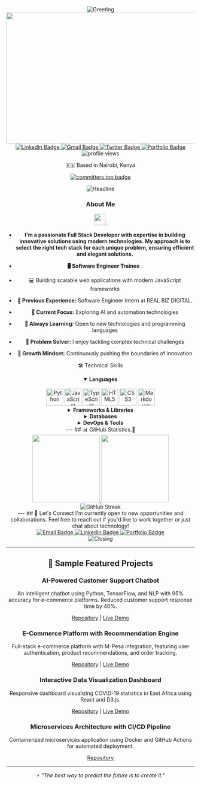 <!---GREETING--->
<div align="center">
  <!-- ..-->
  <img src="https://readme-typing-svg.herokuapp.com?color=4A90E2&size=32&center=true&vCenter=true&width=800&height=60&lines=Hello,+Welcome+to+My+Profile!+👋;Full+Stack+Developer+%26+AI+Enthusiast;Turning+Ideas+into+Solutions" alt="Greeting" />
</div>
<div id="header" align="center">
 <!--  -->
<img src="https://d3kjluh73b9h9o.cloudfront.net/original/4X/4/1/7/4175f677bdd6f6e3b6a572bbe5b104e6de35ea09.gif" width="600" height="350"/>

 <div id="header">
  <!-- >
  </a>  -->
  
<div align="center">
 <!-- -->
  <div>
    <a href="https://www.linkedin.com/in/brandon-edwin-ogola-b77063232/">
      <img src="https://img.shields.io/badge/LinkedIn-0077B5?style=for-the-badge&logo=linkedin&logoColor=white" alt="LinkedIn Badge"/>
    </a>
    <a href="mailto:edogola4@gmail.com">
      <img src="https://img.shields.io/badge/Gmail-D14836?style=for-the-badge&logo=gmail&logoColor=white" alt="Gmail Badge"/>
    </a>
    <a href="https://x.com/BrandonOgola">
      <img src="https://img.shields.io/badge/Twitter-1DA1F2?style=for-the-badge&logo=twitter&logoColor=white" alt="Twitter Badge"/>
    </a>
    <a href="https://portfolio-website-five-sigma-91.vercel.app" target="_blank">
      <img src="https://img.shields.io/badge/Portfolio-32a852?style=for-the-badge&logo=google-chrome&logoColor=white" alt="Portfolio Badge"/>
    </a>
  </div>
  <img src="https://komarev.com/ghpvc/?username=edogola4&style=flat-square&color=blue" alt="profile views"/>
  <p>🇰🇪 Based in Nairobi, Kenya</p>




 [![committers.top badge](https://user-badge.committers.top/kenya/edogola4.svg)](https://user-badge.committers.top/kenya/edogola4)

</div>
<div align="center">
  <img src="https://readme-typing-svg.herokuapp.com?color=00BFFF&size=32&center=true&vCenter=true&width=600&height=50&lines=I'm+Edwin+Ogola+👋;Full+Stack+Developer+🤓+%F0%9F%92%BB;Problem+Solver+🧠+🖋️;Software+Engineer+💻;AI+Enthusiast+🤖." alt="Headline" />
</div>
<!-- --->
                                                          
###  About Me  

<img src="https://media.giphy.com/media/WUlplcMpOCEmTGBtBW/giphy.gif" width="30">:

<!-- -->

- **I'm a passionate Full Stack Developer with expertise in building innovative solutions using modern technologies. My approach is to select the right tech stack for each unique problem, ensuring efficient and elegant solutions.**

 - **🖥️ Software Engineer Trainee** .
 -  💻 Building scalable web applications with modern JavaScript frameworks
 - **🧪 Previous Experience:** Software Engineer Intern at REAL BIZ DIGITAL.
- **🤖 Current Focus:** Exploring AI and automation technologies
- **🚀 Always Learning:** Open to new technologies and programming languages
- **🧩 Problem Solver:** I enjoy tackling complex technical challenges
- **🌱 Growth Mindset:** Continuously pushing the boundaries of innovation

<!-- ## How to reach me: -->
<!--
## :hammer_and_wrench: Languages and Tools :

<div align="center">
  <table>
    <thead>
      <tr>
        <th colspan="7">Languages</th>
      </tr>
    </thead>
    <tr>
      <td align="center" width=110>  <img src="https://techstack-generator.vercel.app/python-icon.svg" alt="icon" width="65" height="65" /> </td>
      <td align="center" width=110>  <img src="https://techstack-generator.vercel.app/js-icon.svg" alt="icon" width="65" height="65" /> </td>
      <td align="center" width=110>  <img src="https://techstack-generator.vercel.app/ts-icon.svg" alt="icon" width="65" height="65" /> </td>
      <td align="center" width=110> <img height=60 src="https://cdn.jsdelivr.net/gh/devicons/devicon/icons/css3/css3-original.svg"/> </td>
      <td align="center" width=110> <img height=60 src="https://cdn.jsdelivr.net/gh/devicons/devicon/icons/html5/html5-original.svg"/> </td>
    </tr>
    <tr> 
      <td align="center" width=110>Python</td>
      <td align="center" width=110>JavaScript</td>
      <td align="center" width=110>Typescript</td>
      <td align="center" width=110>CSS</td>
      <td align="center" width=110>HTML</td>
    </tr>
    <tr>
      <td align="center" width=110> <img height=60 src="https://cdn.jsdelivr.net/gh/devicons/devicon/icons/postgresql/postgresql-original.svg"/> </td>
      <td align="center" width=110> <img src="https://techstack-generator.vercel.app/mysql-icon.svg" alt="icon" width="65" height="65" /> </td>
      <td align="center" width=110> <img height=60 src="https://cdn.jsdelivr.net/gh/devicons/devicon/icons/sqlite/sqlite-original.svg"/> </td>
      <td align="center" width=110> <img height=60 src="https://cdn.jsdelivr.net/gh/devicons/devicon/icons/bash/bash-original.svg"/> </td>
      <td align="center" width=110> <img height=60 src="https://cdn.jsdelivr.net/gh/devicons/devicon/icons/markdown/markdown-original.svg"/> </td>
    <tr> 
      <td align="center" width=110>PostgreSQL</td>
      <td align="center" width=110>MySQL</td>
      <td align="center" width=110>SQLite</td>
      <td align="center" width=110>Ba$h</td>
      <td align="center" width=110>Markdown</td>
    </tr>
  </table>
  <table>
    <thead>
      <tr>
        <th colspan="3">Frameworks & Libraries </th>
        <th colspan="3">Agile Methodologies</th>
      </tr>
    </thead>
    <tr>
      <td align="center" width=110> <img height=60 src="https://cdn.jsdelivr.net/gh/devicons/devicon/icons/angularjs/angularjs-original.svg"/> </td>
      <td align="center" width=110> <img height=60 src="https://cdn.jsdelivr.net/npm/devicon-2.2@2.2.0/icons/django/django-original.svg"/> </td>
      <td align="center" width=110> <img height=60 src="https://cdn.jsdelivr.net/gh/devicons/devicon/icons/flask/flask-original.svg"/> </td>
      <td align="center" width=110><img width=60 src="https://user-images.githubusercontent.com/27622683/192119071-da8aff75-02b1-4c6d-8232-507b9454cd49.png"/></td>
      <td align="center" width=110><img width=60 src="https://user-images.githubusercontent.com/27622683/192119394-0284fdfc-3ad2-460c-8b57-5ed13a2cbfc0.png"/></td>
      <tr align="center"> 
        <td align="center" width=110>Angular</td>
        <td align="center" width=110>Django</td>
        <td align="center" width=110>Flask</td>
        <td align="center" width=110>Scrum</td>
        <td align="center" width=110>T.D.D.</td>
      </tr>
      <tr>
      <td align="center" width=110> <img height=60 src="https://cdn.jsdelivr.net/gh/devicons/devicon/icons/bootstrap/bootstrap-original.svg"/> </td>
      <td align="center" width=110> <img height=60 src="https://cdn.jsdelivr.net/gh/devicons/devicon/icons/jquery/jquery-original.svg"/> </td>
      <tr align="center"> 
        <td align="center" width=110>Bootstrap</td>
        <td align="center" width=110>JQuery</td>
      </tr>
    </tr>
  </table>
  <table>
    <thead>
    <tr>
      <th colspan="7">Tools</th>
    </tr>
    </thead>
    <tr>
      <td align="center" width=110> <img height=60 src="https://cdn.jsdelivr.net/gh/devicons/devicon/icons/heroku/heroku-original.svg"/> </td>
      <td align="center" width=110> <img height=60 src="https://cdn.jsdelivr.net/gh/devicons/devicon/icons/figma/figma-original.svg"/> </td>
      <td align="center" width=110> <img height=60 src="https://cdn.jsdelivr.net/gh/devicons/devicon/icons/git/git-original.svg"/> </td>
      <td align="center" width=110> <img src="https://techstack-generator.vercel.app/github-icon.svg" alt="icon" width="65" height="65" /> </td>
      <td align="center" width=110> <img height=60 src="https://cdn.jsdelivr.net/npm/devicon-2.2@2.2.0/icons/trello/trello-plain.svg"/> </td>
    </tr>
    <tr> 
      <td align="center" width=110>Heroku</td>
      <td align="center" width=110>Figma</td>
      <td align="center" width=110>Git</td>
      <td align="center" width=110>GitHub</td>
      <td align="center" width=110>Trello</td>
    </tr>
    <tr>
      <td align="center" width=110> <img height=60 src="https://cdn.jsdelivr.net/gh/devicons/devicon/icons/vscode/vscode-original.svg"/> </td>
      <td align="center" width=110> <img height=60 src="https://cdn.jsdelivr.net/gh/devicons/devicon/icons/pycharm/pycharm-original.svg"/> </td>
      <td align="center" width=110> <img height=60 src="https://cdn.jsdelivr.net/gh/devicons/devicon/icons/intellij/intellij-original.svg"/> </td>
      <td align="center" width=110> <img height=60 src="https://cdn.jsdelivr.net/gh/devicons/devicon/icons/vim/vim-original.svg"/> </td> 
      <td align="center" width=110> <img height=60 src="https://cdn.jsdelivr.net/gh/devicons/devicon/icons/googlecloud/googlecloud-original.svg"/> </td> 
    </tr>
    <tr> 
      <td align="center" width=110>VSCode</td>
      <td align="center" width=110>Pycharm</td>
      <td align="center" width=110>IntelliJ</td>
      <td align="center" width=110>Vim</td>
      <td align="center" width=110>Google Cloud</td>
    </tr>
    <tr>
      <td align="center" width=110> <img height=60 src="https://cdn.jsdelivr.net/gh/devicons/devicon/icons/docker/docker-original.svg"/> </td>
      <td align="center" width=110> <img height=60 src="https://cdn.jsdelivr.net/gh/devicons/devicon/icons/jenkins/jenkins-line.svg"/> </td>
      <td align="center" width=110> <img height=60 src="https://cdn.jsdelivr.net/gh/devicons/devicon/icons/jupyter/jupyter-original.svg"/> </td>
      <td align="center" width=110> <img height=60 src="https://cdn.jsdelivr.net/gh/devicons/devicon/icons/jira/jira-original.svg"/> </td>
      <td align="center" width=110> <img height=60 src="https://cdn.jsdelivr.net/gh/devicons/devicon/icons/codepen/codepen-plain.svg"/> </td>
    </tr>
    <tr> 
      <td align="center" width=110>Docker</td>
      <td align="center" width=110>Jenkins</td>
      <td align="center" width=110>Jupyter</td>
      <td align="center" width=110>Jira</td>
      <td align="center" width=110>CodePen</td>
    </tr>
  </table>
  <table>
    <thead>
      <tr>
        <th colspan="7">Operating Systems</th>
      </tr>
    </thead>
    <tr>
      <td align="center" width=110><img height=60 src="https://cdn.jsdelivr.net/gh/devicons/devicon/icons/windows8/windows8-original.svg"/> </td>
      <td align="center" width=110> <img height=60 src="https://cdn.jsdelivr.net/gh/devicons/devicon/icons/linux/linux-original.svg"/> </td>
      <td align="center" width=110> <img height=60 src="https://cdn.jsdelivr.net/gh/devicons/devicon/icons/ubuntu/ubuntu-plain.svg"/> </td>
      <td align="center" width=110> <img height=60 src="https://cdn.jsdelivr.net/gh/devicons/devicon/icons/debian/debian-plain.svg"/> </td>
      <td align="center" width=110> <img height=60 src="https://cdn.jsdelivr.net/gh/devicons/devicon/icons/apple/apple-original.svg"/> </td>
    <tr> 
      <td align="center" width=110>Windows</td>
      <td align="center" width=110>Linux</td>
      <td align="center" width=110>Ubuntu</td>
      <td align="center" width=110>Debian</td>
      <td align="center" width=110>Mac</td>
    </tr>
  </table>
</div> -->
🛠️ Technical Skills
<details open>
<summary><b>Languages</b></summary>
<br>
<div>
  <img src="https://techstack-generator.vercel.app/python-icon.svg" alt="Python" width="45" height="45"/>
  <img src="https://techstack-generator.vercel.app/js-icon.svg" alt="JavaScript" width="45" height="45"/>
  <img src="https://techstack-generator.vercel.app/ts-icon.svg" alt="TypeScript" width="45" height="45"/>
  <img src="https://cdn.jsdelivr.net/gh/devicons/devicon/icons/html5/html5-original.svg" alt="HTML5" width="45" height="45"/>
  <img src="https://cdn.jsdelivr.net/gh/devicons/devicon/icons/css3/css3-original.svg" alt="CSS3" width="45" height="45"/>
  <img src="https://cdn.jsdelivr.net/gh/devicons/devicon/icons/markdown/markdown-original.svg" alt="Markdown" width="45" height="45"/>
</div>
</details>
<details>
<summary><b>Frameworks & Libraries</b></summary>
<br>
<div>
  <img src="https://cdn.jsdelivr.net/gh/devicons/devicon/icons/angularjs/angularjs-original.svg" alt="Angular" width="45" height="45"/>
  <img src="https://cdn.jsdelivr.net/npm/devicon-2.2@2.2.0/icons/django/django-original.svg" alt="Django" width="45" height="45"/>
  <img src="https://cdn.jsdelivr.net/gh/devicons/devicon/icons/flask/flask-original.svg" alt="Flask" width="45" height="45"/>
  <img src="https://cdn.jsdelivr.net/gh/devicons/devicon/icons/bootstrap/bootstrap-original.svg" alt="Bootstrap" width="45" height="45"/>
  <img src="https://cdn.jsdelivr.net/gh/devicons/devicon/icons/jquery/jquery-original.svg" alt="jQuery" width="45" height="45"/>
</div>
</details>
<details>
<summary><b>Databases</b></summary>
<br>
<div>
  <img src="https://cdn.jsdelivr.net/gh/devicons/devicon/icons/postgresql/postgresql-original.svg" alt="PostgreSQL" width="45" height="45"/>
  <img src="https://techstack-generator.vercel.app/mysql-icon.svg" alt="MySQL" width="45" height="45"/>
  <img src="https://cdn.jsdelivr.net/gh/devicons/devicon/icons/sqlite/sqlite-original.svg" alt="SQLite" width="45" height="45"/>
</div>
</details>
<details>
<summary><b>DevOps & Tools</b></summary>
<br>
<div>
  <img src="https://cdn.jsdelivr.net/gh/devicons/devicon/icons/docker/docker-original.svg" alt="Docker" width="45" height="45"/>
  <img src="https://cdn.jsdelivr.net/gh/devicons/devicon/icons/git/git-original.svg" alt="Git" width="45" height="45"/>
  <img src="https://techstack-generator.vercel.app/github-icon.svg" alt="GitHub" width="45" height="45"/>
  <img src="https://cdn.jsdelivr.net/gh/devicons/devicon/icons/jenkins/jenkins-line.svg" alt="Jenkins" width="45" height="45"/>
  <img src="https://cdn.jsdelivr.net/gh/devicons/devicon/icons/heroku/heroku-original.svg" alt="Heroku" width="45" height="45"/>
  <img src="https://cdn.jsdelivr.net/gh/devicons/devicon/icons/googlecloud/googlecloud-original.svg" alt="Google Cloud" width="45" height="45"/>
  <img src="https://cdn.jsdelivr.net/gh/devicons/devicon/icons/jira/jira-original.svg" alt="Jira" width="45" height="45"/>
  <img src="https://cdn.jsdelivr.net/npm/devicon-2.2@2.2.0/icons/trello/trello-plain.svg" alt="Trello" width="45" height="45"/>
</div>
</details>
---
## 📊 GitHub Statistics.📜 

<!-->
<div align="center">
  <a href="https://github.com/edogola4">
    <img height="180em" src="https://github-readme-stats.vercel.app/api?username=edogola4&show_icons=true&theme=tokyonight&include_all_commits=true&count_private=true"/>
    <img height="180em" src="https://github-readme-stats.vercel.app/api/top-langs/?username=edogola4&layout=compact&langs_count=6&theme=tokyonight"/>
  </a>
</div>
<div align="center">
  <img src="https://github-readme-streak-stats.herokuapp.com/?user=edogola4&theme=tokyonight" alt="GitHub Streak"/>
</div>

---
## 🤝 Let's Connect
I'm currently open to new opportunities and collaborations. Feel free to reach out if you'd like to work together or just chat about technology!
<div align="center">
  <a href="mailto:edogola4@gmail.com">
    <img src="https://img.shields.io/badge/Email_Me-%23D14836.svg?&style=for-the-badge&logo=gmail&logoColor=white" alt="Email Badge"/>
  </a>
  <a href="https://www.linkedin.com/in/brandon-edwin-ogola-b77063232/">
    <img src="https://img.shields.io/badge/connect-%230077B5.svg?&style=for-the-badge&logo=linkedin&logoColor=white" alt="LinkedIn Badge"/>
  </a>
  <a href="https://brandon-2i82.vercel.app/">
    <img src="https://img.shields.io/badge/Portfolio-%2312100E.svg?&style=for-the-badge&logo=safari&logoColor=white" alt="Portfolio Badge"/>
  </a>
</div>

<div align="center">
  <img src="https://readme-typing-svg.herokuapp.com?color=4A90E2&size=22&center=true&vCenter=true&width=600&height=50&lines=Thanks+for+visiting+my+profile!;Let's+build+something+amazing+together!" alt="Closing" />
</div>

<!--
-->
---
## 🌟 Sample Featured Projects

### AI-Powered Customer Support Chatbot
An intelligent chatbot using Python, TensorFlow, and NLP with 95% accuracy for e-commerce platforms. Reduced customer support response time by 40%.

[Repository](https://github.com/edogola4/ai-chatbot) | [Live Demo](https://demo-url.com)

### E-Commerce Platform with Recommendation Engine
Full-stack e-commerce platform with M-Pesa integration, featuring user authentication, product recommendations, and order tracking.

[Repository](https://github.com/edogola4/ecommerce-platform) | [Live Demo](https://demo-url.com)

### Interactive Data Visualization Dashboard
Responsive dashboard visualizing COVID-19 statistics in East Africa using React and D3.js.

[Repository](https://github.com/edogola4/covid-dashboard) | [Live Demo](https://demo-url.com)

### Microservices Architecture with CI/CD Pipeline
Containerized microservices application using Docker and GitHub Actions for automated deployment.

[Repository](https://github.com/edogola4/microservices-demo)

---

⚡ *"The best way to predict the future is to create it."*
